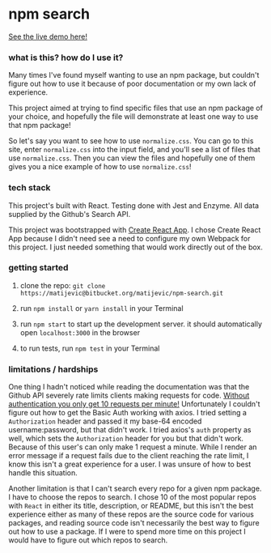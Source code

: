 # npm search

[See the live demo here!](https://matijevic-npm.herokuapp.com)


### what is this? how do I use it?

Many times I've found myself wanting to use an npm package, but couldn't figure out how to use it because of poor documentation or my own lack of experience.

This project aimed at trying to find specific files that use an npm package of your choice, and hopefully the file will demonstrate at least one way to use that npm package!

So let's say you want to see how to use `normalize.css`. You can go to this site, enter `normalize.css` into the input field, and you'll see a list of files that use `normalize.css`. Then you can view the files and hopefully one of them gives you a nice example of how to use `normalize.css`!


### tech stack

This project's built with React. Testing done with Jest and Enzyme. All data supplied by the Github's Search API.

This project was bootstrapped with [Create React App](https://github.com/facebookincubator/create-react-app). I chose Create React App because I didn't need see a need to configure my own Webpack for this project. I just needed something that would work directly out of the box.




### getting started

1. clone the repo: `git clone https://matijevic@bitbucket.org/matijevic/npm-search.git`

2. run `npm install` or `yarn install` in your Terminal

3. run `npm start` to start up the development server. it should automatically open `localhost:3000` in the browser

4. to run tests, run `npm test` in your Terminal




### limitations / hardships

One thing I hadn't noticed while reading the documentation was that the Github API severely rate limits clients making requests for code. [Without authentication you only get 10 requests per minute!](https://developer.github.com/v3/search/) Unfortunately I couldn't figure out how to get the Basic Auth working with axios. I tried setting a `Authorization` header and passed it my base-64 encoded username:password, but that didn't work. I tried axios's `auth` property as well, which sets the `Authorization` header for you but that didn't work. Because of this user's can only make 1 request a minute. While I render an error message if a request fails due to the client reaching the rate limit, I know this isn't a great experience for a user. I was unsure of how to best handle this situation.

Another limitation is that I can't search every repo for a given npm package. I have to choose the repos to search. I chose 10 of the most popular repos with `React` in either its title, description, or README, but this isn't the best experience either as many of these repos are the source code for various packages, and reading source code isn't necessarily the best way to figure out how to use a package. If I were to spend more time on this project I would have to figure out which repos to search.
